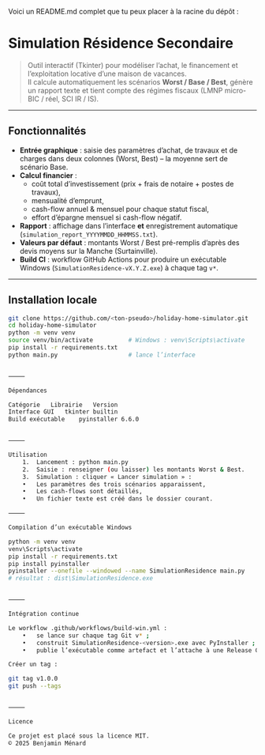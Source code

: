 Voici un README.md complet que tu peux placer à la racine du dépôt :

# Simulation Résidence Secondaire

> Outil interactif (Tkinter) pour modéliser l’achat, le financement et l’exploitation locative d’une maison de vacances.  
> Il calcule automatiquement les scénarios **Worst / Base / Best**, génère un rapport texte et tient compte des régimes fiscaux (LMNP micro-BIC / réel, SCI IR / IS).

---

## Fonctionnalités

- **Entrée graphique** : saisie des paramètres d’achat, de travaux et de charges dans deux colonnes (Worst, Best) – la moyenne sert de scénario Base.  
- **Calcul financier** :  
  - coût total d’investissement (prix + frais de notaire + postes de travaux),  
  - mensualité d’emprunt,  
  - cash-flow annuel & mensuel pour chaque statut fiscal,  
  - effort d’épargne mensuel si cash-flow négatif.  
- **Rapport** : affichage dans l’interface **et** enregistrement automatique (`simulation_report_YYYYMMDD_HHMMSS.txt`).  
- **Valeurs par défaut** : montants Worst / Best pré-remplis d’après des devis moyens sur la Manche (Surtainville).  
- **Build CI** : workflow GitHub Actions pour produire un exécutable Windows (`SimulationResidence-vX.Y.Z.exe`) à chaque tag `v*`.

---

## Installation locale

```bash
git clone https://github.com/<ton-pseudo>/holiday-home-simulator.git
cd holiday-home-simulator
python -m venv venv
source venv/bin/activate          # Windows : venv\Scripts\activate
pip install -r requirements.txt
python main.py                    # lance l’interface


⸻

Dépendances

Catégorie	Librairie	Version
Interface GUI	tkinter	builtin
Build exécutable	pyinstaller	6.6.0


⸻

Utilisation
	1.	Lancement : python main.py
	2.	Saisie : renseigner (ou laisser) les montants Worst & Best.
	3.	Simulation : cliquer « Lancer simulation » :
	•	Les paramètres des trois scénarios apparaissent,
	•	Les cash-flows sont détaillés,
	•	Un fichier texte est créé dans le dossier courant.

⸻

Compilation d’un exécutable Windows

python -m venv venv
venv\Scripts\activate
pip install -r requirements.txt
pip install pyinstaller
pyinstaller --onefile --windowed --name SimulationResidence main.py
# résultat : dist\SimulationResidence.exe


⸻

Intégration continue

Le workflow .github/workflows/build-win.yml :
	•	se lance sur chaque tag Git v* ;
	•	construit SimulationResidence-<version>.exe avec PyInstaller ;
	•	publie l’exécutable comme artefact et l’attache à une Release GitHub.

Créer un tag :

git tag v1.0.0
git push --tags


⸻

Licence

Ce projet est placé sous la licence MIT.
© 2025 Benjamin Ménard


